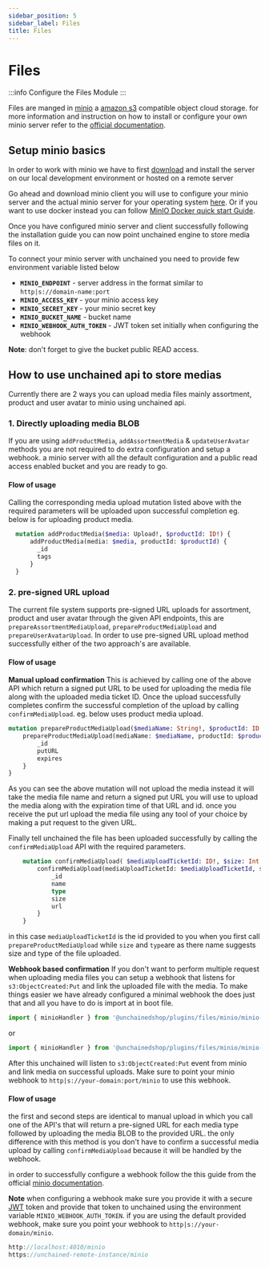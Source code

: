 ```yaml
---
sidebar_position: 5
sidebar_label: Files
title: Files
---
```

# Files
:::info
Configure the Files Module
:::



Files are manged in [minio](https://docs.unchained.shop/) a [amazon s3](https://aws.amazon.com/s3/) compatible object cloud storage.
for more information and instruction on how to install or configure your own minio server refer to the [official documentation](https://docs.min.io/minio/k8s/).
## Setup minio basics

In order to work with minio we have to first  [download](https://min.io/download) and install the server on our local development environment or hosted on a remote server

Go ahead and download minio client you will use to configure your minio server and the actual minio server for your operating system [here](https://min.io/download). Or if you want to use docker instead you can follow [MinIO Docker quick start Guide](https://docs.min.io/docs/minio-docker-quickstart-guide.html).

Once you have configured minio server and client successfully following the installation guide you can now point unchained engine to store media files on it.

To connect your minio server with unchained you need to provide few environment variable listed below

- **`MINIO_ENDPOINT`** - server address in the format similar to `http|s://domain-name:port`
- **`MINIO_ACCESS_KEY`** - your minio access key
- **`MINIO_SECRET_KEY`** - your minio secret key
- **`MINIO_BUCKET_NAME`** - bucket name
- **`MINIO_WEBHOOK_AUTH_TOKEN`** - JWT token set initially when configuring the webhook

**Note**: don't forget to give the bucket public READ access.

## How to use unchained api to store medias

Currently there are 2 ways you can upload media files mainly assortment, product and user avatar to minio using unchained api.
 
 ### 1. Directly uploading media BLOB 
 If you are using `addProductMedia`, `addAssortmentMedia` & `updateUserAvatar` methods you are not required to do extra configuration and setup a webhook. a minio server with all the default configuration and a public read access enabled bucket and you are ready to go. 

  #### Flow of usage
  Calling the corresponding media upload mutation listed above with the required parameters will be uploaded upon successful completion
  eg. below is for uploading product media.

  ```graphql
    mutation addProductMedia($media: Upload!, $productId: ID!) {
        addProductMedia(media: $media, productId: $productId) {
          _id
          tags
        }
    }
  ```
### 2. pre-signed URL upload

The current file system supports pre-signed URL uploads for assortment, product and user avatar through the given API endpoints, this are `prepareAssortmentMediaUpload`, `prepareProductMediaUpload` and `prepareUserAvatarUpload`. 
In order to use pre-signed URL upload method successfully either of the two approach's are available.

  #### Flow of usage

**Manual upload confirmation**
This is achieved by calling one of the above API which return a signed put URL to be used for uploading the media file along with the uploaded media ticket ID. 
Once the upload successfully completes confirm the successful completion of the upload by calling `confirmMediaUpload`. 
eg. below uses product media upload.

```graphql
mutation prepareProductMediaUpload($mediaName: String!, $productId: ID!) {
    prepareProductMediaUpload(mediaName: $mediaName, productId: $productId) {
        _id
        putURL
        expires
    }   
}

```

As you can see the above mutation will not upload the media instead it will take the media file name and return a signed put URL you will use to upload the media along with the expiration time of that URL and id. 
once you receive the put url upload the media file using any tool of your choice by making a put request to the given URL.

Finally tell unchained the file has been uploaded successfully by calling the `confirmMediaUpload` API with the required parameters.

```graphql
    mutation confirmMediaUpload( $mediaUploadTicketId: ID!, $size: Int!, $type: String!) {
        confirmMediaUpload(mediaUploadTicketId: $mediaUploadTicketId, size: $size, type: $type) {
            _id
            name
            type
            size
            url
        }  
    }
```

in this case `mediaUploadTicketId` is the id provided to you when you first call `prepareProductMediaUpload` while `size` and `type`are as there name suggests size and type of the file uploaded.


**Webhook based confirmation** 
If you don't want to perform multiple request when uploading media files you can setup a webhook that listens for `s3:ObjectCreated:Put` and link the uploaded file with the media. To make things easier we have already configured a minimal webhook the does just that and all you have to do is import at in boot file.

```js boot.js
import { minioHandler } from '@unchainedshop/plugins/files/minio/minio-webhook-express';
```

or

```js boot.js
import { minioHandler } from '@unchainedshop/plugins/files/minio/minio-webhook-fastify';
```

After this unchained will listen to `s3:ObjectCreated:Put` event from minio and link media on successful uploads. Make sure to point your minio webhook to `http|s://your-domain:port/minio` to use this webhook.

#### Flow of usage

the first and second steps are identical to manual upload in which you call one of the API's that will return a pre-signed URL for each media type followed by uploading the media BLOB to the provided URL. the only difference with this method is you don't have to confirm a successful media upload by calling `confirmMediaUpload` because it will be handled by the webhook.

in order to successfully configure a webhook follow the this guide from the official [minio documentation](https://docs.min.io/docs/minio-bucket-notification-guide.html).

**Note** when configuring a webhook make sure you provide it with a secure [JWT](https://jwt.io/) token and provide that token to unchained using the environment variable  `MINIO_WEBHOOK_AUTH_TOKEN`. if you are using the default provided webhook, make sure you point your webhook to `http|s://your-domain/minio`.

```js
http://localhost:4010/minio
https://unchained-remote-instance/minio
```